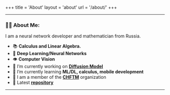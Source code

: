 +++
title = 'About'
layout = 'about'
url = '/about/'
+++

****
### 🧑‍🎓 About Me:
I am a neural network developer and mathematician from Russia.
- 📚 **Calculus and Linear Algebra.**
- 🧠 **Deep Learning/Neural Networks**
- 👁️ **Computer Vision**
- 🔭 I’m currently working on [**Diffusion Model**](https://huggingface.co/blog/annotated-diffusion)
- 🌱 I’m currently learning **ML/DL, calculus, mobile development**
- 👯 I am a member of the [**CHFTM**](https://github.com/chftm) organization
- 📃 Latest [**repository**](https://github.com/Ultrageopro1966/Speech2Note)
****
